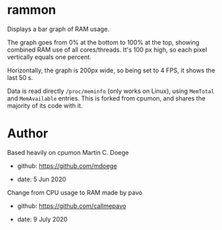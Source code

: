 # rammon
Displays a bar graph of RAM usage.

The graph goes from 0% at the bottom to 100% at the top, showing combined RAM use of all cores/threads. It's 100 px high, so each pixel vertically equals one percent.

Horizontally, the graph is 200px wide, so being set to 4 FPS, it shows the last 50 s.

Data is read directly ``/proc/meminfo`` (only works on Linux), using ``MemTotal`` and ``MemAvailable`` entries.  This is forked from cpumon, and shares the majority of its code with it.

# Author

Based heavily on cpumon Martin C. Doege

+ github: https://github.com/mdoege

+ date: 5 Jun 2020

Change from CPU usage to RAM made by pavo

+ github: https://github.com/callmepavo

+ date: 9 July 2020